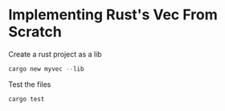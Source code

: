 # Implementing Rust's Vec From Scratch

Create a rust project as a lib

```rust
cargo new myvec --lib
```

Test the files

```rust
cargo test
```
